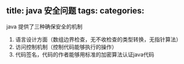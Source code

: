 title: java 安全问题
tags:
categories:
---

java 提供了三种确保安全的机制
1. 语言设计方面（数组边界检查，无不收检查的类型转换，无指针算法）
2. 访问控制机制（控制代码能够执行的操作）
3. 代码签名，代码的作者能够用标准的加密算法认证java代码


